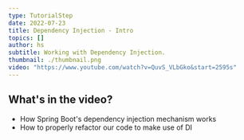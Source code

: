 ```yaml
---
type: TutorialStep
date: 2022-07-23
title: Dependency Injection - Intro
topics: []
author: hs
subtitle: Working with Dependency Injection.
thumbnail: ./thumbnail.png
video: "https://www.youtube.com/watch?v=QuvS_VLbGko&start=2595s"
---
```


## What's in the video?

- How Spring Boot's dependency injection mechanism works
- How to properly refactor our code to make use of DI
